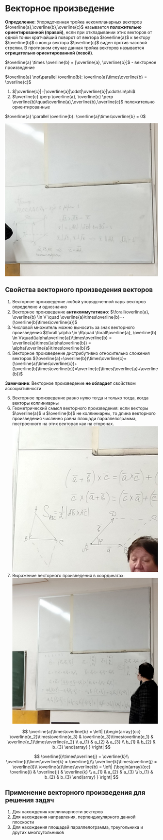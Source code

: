 # Векторное произведение

**Определение**: Упорядоченная тройка некомпланарных векторов $\overline{a},\overline{b},\overline{c}$ называется **положительно ориентированной (правой)**, если при откладывании этих векторов от одной точки кратчайший поворот от вектора $\overline{a}$ к вектору $\overline{b}$ с конца вектора $\overline{c}$ виден против часовой стрелки. В противном случае данная тройка векторов называется **отрицательно ориентированной (левой)**.

$\overline{a} \times \overline{b} = [\overline{a}, \overline{b}]$ - векторное произведение

$\overline{a} \not\parallel \overline{b}: \overline{a}\times\overline{b} = \overline{c}$

1. $|\overline{c}|=|\overline{a}|\cdot|\overline{b}|\cdot\sin\phi$
2. $\overline{c} \perp \overline{a}, \overline{c} \perp \overline{b}\quad\overline{a},\overline{b},\overline{c}$ положительно ориентированные

$\overline{a} \parallel \overline{b}: \overline{a}\times\overline{b} = 0$

![Пример](11_08_1.jpg)

## Свойства векторного произведения векторов

1. Векторное произведение любой упорядоченной пары векторов определено и однозначно
2. Векторное произведение **антикоммутативно**: $\forall\overline{a}, \overline{b} \in V \quad \overline{a}\times\overline{b}=-(\overline{b}\times\overline{a})$
3. Числовой множитель можно выносить за знак векторного произведения $\forall \alpha \in \R\quad \forall\overline{a}, \overline{b} \in V\quad(\alpha\overline{a})\times\overline{b} = \overline{a}\times(\alpha\overline{b}) = \alpha(\overline{a}\times\overline{b})$
4. Векторное произведение дистрибутивно относительно сложения векторов $(\overline{a}+\overline{b})\times\overline{c}=(\overline{a}\times\overline{c})+(\overline{b}\times\overline{c})=\overline{c}\times(\overline{a}+\overline{b})$

**Замечание**: Векторное произведение **не обладает** свойством ассоциативности

5. Векторное произведение равно нулю тогда и только тогда, когда векторы коллиниарны
6. Геометрический смысл векторного произведения: если векторы $\overline{a}$ и $\overline{b}$ не коллиниарны, то длина векторного произведения численно равна площади параллелограмма, построенного на этих векторах как на сторонах.
![Площади](11_08_2.jpg)
7. Выражение векторного произведения в координатах:
![Прикол](11_08_3.jpg)

$$
  \overline{a}\times\overline{b} =
  \left| {\begin{array}{cc}
    \overline{e_2}\times\overline{e_3} & \overline{e_3}\times\overline{e_1} & \overline{e_1}\times\overline{e_2} \\
    a_{1} & a_{2} & a_{3} \\
    b_{1} & b_{2} & b_{3}
  \end{array} } \right|
$$

$$
\overline{i}\times\overline{j} = \overline{k}\\
\overline{i}\times\overline{k} = \overline{j}\\
\overline{k}\times\overline{j} = \overline{i}\\
\overline{a}\times\overline{b} =
  \left| {\begin{array}{cc}
    \overline{i} & \overline{j} & \overline{k} \\
    a_{1} & a_{2} & a_{3} \\
    b_{1} & b_{2} & b_{3}
  \end{array} } \right|
$$



## Применение векторного произведения для решения задач
1. Для нахождения коллиниарности векторов
2. Для нахождения направления, перпендикулярного данной плоскости
3. Для нахождения площадей параллелограмма, треугольника и других многоугольников